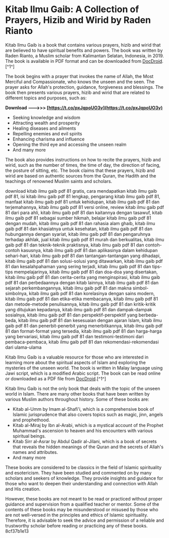# Kitab Ilmu Gaib: A Collection of Prayers, Hizib and Wirid by Raden Rianto
 
Kitab Ilmu Gaib is a book that contains various prayers, hizib and wirid that are believed to have spiritual benefits and powers. The book was written by Raden Rianto, a Muslim scholar from Kalimantan Selatan, Indonesia, in 2019. The book is available in PDF format and can be downloaded from [DocDroid](https://www.docdroid.net/W4N2Pll/kitab-ilmu-gaib-2019-pdf).[^1^]
 
The book begins with a prayer that invokes the name of Allah, the Most Merciful and Compassionate, who knows the unseen and the seen. The prayer asks for Allah's protection, guidance, forgiveness and blessings. The book then presents various prayers, hizib and wirid that are related to different topics and purposes, such as:
 
**Download --->>> [https://t.co/pxJqpoUO3v](https://t.co/pxJqpoUO3v)**


 
- Seeking knowledge and wisdom
- Attracting wealth and prosperity
- Healing diseases and ailments
- Repelling enemies and evil spirits
- Enhancing charisma and influence
- Opening the third eye and accessing the unseen realm
- And many more

The book also provides instructions on how to recite the prayers, hizib and wirid, such as the number of times, the time of day, the direction of facing, the posture of sitting, etc. The book claims that these prayers, hizib and wirid are based on authentic sources from the Quran, the Hadith and the teachings of renowned Muslim saints and scholars.
 
download kitab ilmu gaib pdf 81 gratis,  cara mendapatkan kitab ilmu gaib pdf 81,  isi kitab ilmu gaib pdf 81 lengkap,  pengarang kitab ilmu gaib pdf 81,  manfaat kitab ilmu gaib pdf 81 untuk kehidupan,  kitab ilmu gaib pdf 81 dan terjemahannya,  kitab ilmu gaib pdf 81 versi online,  review kitab ilmu gaib pdf 81 dari para ahli,  kitab ilmu gaib pdf 81 dan kaitannya dengan tasawuf,  kitab ilmu gaib pdf 81 sebagai sumber hikmah,  belajar kitab ilmu gaib pdf 81 dengan mudah,  kitab ilmu gaib pdf 81 dan rahasia alam ghaib,  kitab ilmu gaib pdf 81 dan khasiatnya untuk kesehatan,  kitab ilmu gaib pdf 81 dan hubungannya dengan syariat,  kitab ilmu gaib pdf 81 dan pengaruhnya terhadap akhlak,  jual kitab ilmu gaib pdf 81 murah dan berkualitas,  kitab ilmu gaib pdf 81 dan teknik-teknik praktisnya,  kitab ilmu gaib pdf 81 dan contoh-contoh kasusnya,  kitab ilmu gaib pdf 81 dan aplikasinya dalam kehidupan sehari-hari,  kitab ilmu gaib pdf 81 dan tantangan-tantangan yang dihadapi,  kitab ilmu gaib pdf 81 dan solusi-solusi yang ditawarkan,  kitab ilmu gaib pdf 81 dan kesalahpahaman yang sering terjadi,  kitab ilmu gaib pdf 81 dan tips-tips mempelajarinya,  kitab ilmu gaib pdf 81 dan doa-doa yang disertakan,  kitab ilmu gaib pdf 81 dan cerita-cerita yang menginspirasi,  kitab ilmu gaib pdf 81 dan perbedaannya dengan kitab lainnya,  kitab ilmu gaib pdf 81 dan sejarah perkembangannya,  kitab ilmu gaib pdf 81 dan makna simbol-simbolnya,  kitab ilmu gaib pdf 81 dan korelasinya dengan sains modern,  kitab ilmu gaib pdf 81 dan etika-etika membacanya,  kitab ilmu gaib pdf 81 dan metode-metode penulisannya,  kitab ilmu gaib pdf 81 dan kritik-kritik yang ditujukan kepadanya,  kitab ilmu gaib pdf 81 dan dampak-dampak sosialnya,  kitab ilmu gaib pdf 81 dan perspektif-perspektif yang berbeda-beda,  kitab ilmu gaib pdf 81 dan kesesuaian dengan ajaran Islam,  kitab ilmu gaib pdf 81 dan penerbit-penerbit yang menerbitkannya,  kitab ilmu gaib pdf 81 dan format-format yang tersedia,  kitab ilmu gaib pdf 81 dan harga-harga yang bervariasi,  kitab ilmu gaib pdf 81 dan testimoni-testimoni dari pembaca-pembaca,  kitab ilmu gaib pdf 81 dan rekomendasi-rekomendasi dari ulama-ulama
 
Kitab Ilmu Gaib is a valuable resource for those who are interested in learning more about the spiritual aspects of Islam and exploring the mysteries of the unseen world. The book is written in Malay language using Jawi script, which is a modified Arabic script. The book can be read online or downloaded as a PDF file from [DocDroid](https://www.docdroid.net/W4N2Pll/kitab-ilmu-gaib-2019-pdf).[^1^]
  
Kitab Ilmu Gaib is not the only book that deals with the topic of the unseen world in Islam. There are many other books that have been written by various Muslim authors throughout history. Some of these books are:

- Kitab al-Umm by Imam al-Shafi'i, which is a comprehensive book of Islamic jurisprudence that also covers topics such as magic, jinn, angels and prophethood.
- Kitab al-Miraj by Ibn al-Arabi, which is a mystical account of the Prophet Muhammad's ascension to heaven and his encounters with various spiritual beings.
- Kitab Sirr al-Asrar by Abdul Qadir al-Jilani, which is a book of secrets that reveals the hidden meanings of the Quran and the secrets of Allah's names and attributes.
- And many more

These books are considered to be classics in the field of Islamic spirituality and esotericism. They have been studied and commented on by many scholars and seekers of knowledge. They provide insights and guidance for those who want to deepen their understanding and connection with Allah and His creation.
 
However, these books are not meant to be read or practiced without proper guidance and supervision from a qualified teacher or mentor. Some of the contents of these books may be misunderstood or misused by those who are not well-versed in the principles and ethics of Islamic spirituality. Therefore, it is advisable to seek the advice and permission of a reliable and trustworthy scholar before reading or practicing any of these books.
 8cf37b1e13
 
